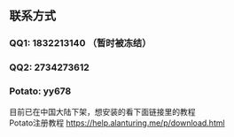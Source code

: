 ## 联系方式
### QQ1: 1832213140 （暂时被冻结）
### QQ2: 2734273612 

### Potato: yy678
目前已在中国大陆下架，想安装的看下面链接里的教程<br>
Potato注册教程 https://help.alanturing.me/p/download.html
